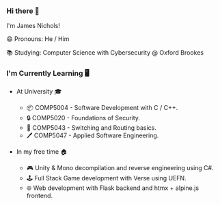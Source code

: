 ### Hi there 👋
I'm James Nichols!

😄 Pronouns: He / Him

📚 Studying: Computer Science with Cybersecurity @ Oxford Brookes

### I'm Currently Learning 🖥️
- At University 🎓
  - 📦 COMP5004 - Software Development with C / C++.
  - 🔒 COMP5020 - Foundations of Security.
  - 🛜 COMP5043 - Switching and Routing basics.
  - 🖊️ COMP5047 - Applied Software Engineering.

- In my free time 🏠
  - 🎮 Unity & Mono decompilation and reverse engineering using C#.
  - 🕹️ Full Stack Game development with Verse using UEFN.
  - 🌐 Web development with Flask backend and htmx + alpine.js frontend.
